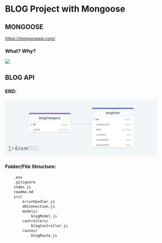 # BLOG Project with Mongoose

## MONGOOSE

https://mongoosejs.com/

### What? Why?

![](./mongoose.png)

## BLOG API

### ERD:

![ERD](./erdBlogAPI.png)

### Folder/File Structure:

```
    .env
    .gitignore
    index.js
    readme.md
    src/
        errorHandler.js
        dbConnection.js
        models/
            blogModel.js
        controllers/
            blogController.js
        routes/
            blogRoute.js
```